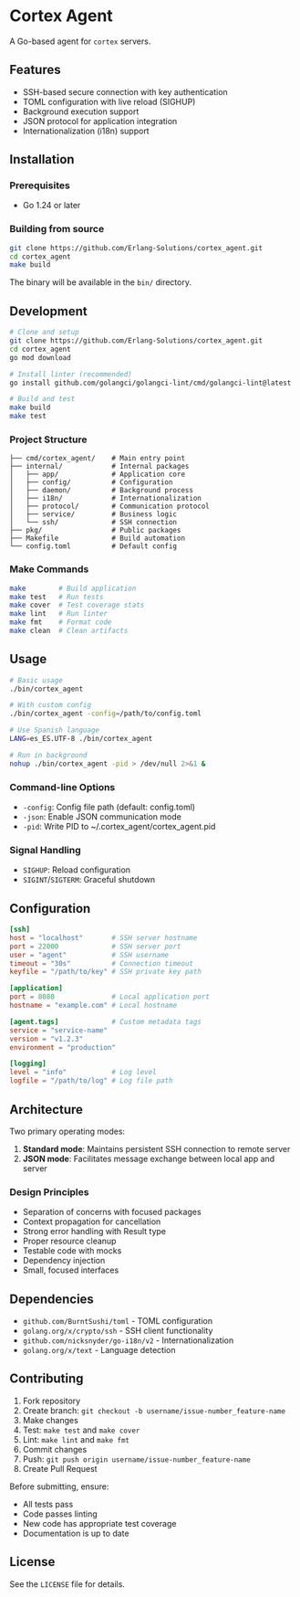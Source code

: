 # Cortex Agent

A Go-based agent for `cortex` servers.

## Features

- SSH-based secure connection with key authentication
- TOML configuration with live reload (SIGHUP)
- Background execution support
- JSON protocol for application integration
- Internationalization (i18n) support

## Installation

### Prerequisites

- Go 1.24 or later

### Building from source

```bash
git clone https://github.com/Erlang-Solutions/cortex_agent.git
cd cortex_agent
make build
```

The binary will be available in the `bin/` directory.

## Development

```bash
# Clone and setup
git clone https://github.com/Erlang-Solutions/cortex_agent.git
cd cortex_agent
go mod download

# Install linter (recommended)
go install github.com/golangci/golangci-lint/cmd/golangci-lint@latest

# Build and test
make build
make test
```

### Project Structure

```
├── cmd/cortex_agent/    # Main entry point
├── internal/            # Internal packages
│   ├── app/             # Application core
│   ├── config/          # Configuration
│   ├── daemon/          # Background process
│   ├── i18n/            # Internationalization
│   ├── protocol/        # Communication protocol
│   ├── service/         # Business logic
│   └── ssh/             # SSH connection
├── pkg/                 # Public packages
├── Makefile             # Build automation
└── config.toml          # Default config
```

### Make Commands

```bash
make        # Build application
make test   # Run tests
make cover  # Test coverage stats
make lint   # Run linter
make fmt    # Format code
make clean  # Clean artifacts
```

## Usage

```bash
# Basic usage
./bin/cortex_agent

# With custom config
./bin/cortex_agent -config=/path/to/config.toml

# Use Spanish language
LANG=es_ES.UTF-8 ./bin/cortex_agent

# Run in background
nohup ./bin/cortex_agent -pid > /dev/null 2>&1 &
```

### Command-line Options

- `-config`: Config file path (default: config.toml)
- `-json`: Enable JSON communication mode
- `-pid`: Write PID to ~/.cortex_agent/cortex_agent.pid

### Signal Handling

- `SIGHUP`: Reload configuration
- `SIGINT`/`SIGTERM`: Graceful shutdown

## Configuration

```toml
[ssh]
host = "localhost"       # SSH server hostname
port = 22000             # SSH server port
user = "agent"           # SSH username
timeout = "30s"          # Connection timeout
keyfile = "/path/to/key" # SSH private key path

[application]
port = 8080              # Local application port
hostname = "example.com" # Local hostname

[agent.tags]             # Custom metadata tags
service = "service-name"
version = "v1.2.3"
environment = "production"

[logging]
level = "info"           # Log level
logfile = "/path/to/log" # Log file path
```

## Architecture

Two primary operating modes:

1. **Standard mode**: Maintains persistent SSH connection to remote server
2. **JSON mode**: Facilitates message exchange between local app and server

### Design Principles

- Separation of concerns with focused packages
- Context propagation for cancellation
- Strong error handling with Result type
- Proper resource cleanup
- Testable code with mocks
- Dependency injection
- Small, focused interfaces

## Dependencies

- `github.com/BurntSushi/toml` - TOML configuration
- `golang.org/x/crypto/ssh` - SSH client functionality
- `github.com/nicksnyder/go-i18n/v2` - Internationalization
- `golang.org/x/text` - Language detection

## Contributing

1. Fork repository
2. Create branch: `git checkout -b username/issue-number_feature-name`
3. Make changes
4. Test: `make test` and `make cover`
5. Lint: `make lint` and `make fmt`
6. Commit changes
7. Push: `git push origin username/issue-number_feature-name`
8. Create Pull Request

Before submitting, ensure:

- All tests pass
- Code passes linting
- New code has appropriate test coverage
- Documentation is up to date

## License

See the `LICENSE` file for details.
